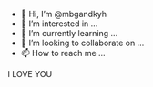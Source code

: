 - 👋 Hi, I’m @mbgandkyh
- 👀 I’m interested in ...
- 🌱 I’m currently learning ...
- 💞️ I’m looking to collaborate on ...
- 📫 How to reach me ...

<!---
mbgandkyh/mbgandkyh is a ✨ special ✨ repository because its `README.md` (this file) appears on your GitHub profileI 
You can click the Preview link to take a look at your changes.
--->

I LOVE YOU
